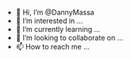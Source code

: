 - 👋 Hi, I’m @DannyMassa
- 👀 I’m interested in ...
- 🌱 I’m currently learning ...
- 💞️ I’m looking to collaborate on ...
- 📫 How to reach me ...

<!---
DannyMassa/DannyMassa is a ✨ special ✨ repository because its `README.md` (this file) appears on your GitHub profile.
You can click the Preview link to take a look at your changes.
--->
